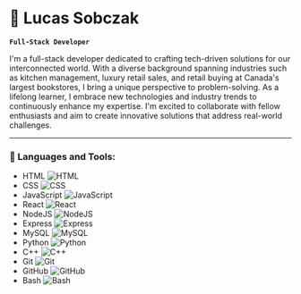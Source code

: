 # 🔭 Lucas Sobczak

**`Full-Stack Developer`**


I'm a full-stack developer dedicated to crafting tech-driven solutions for our interconnected world. With a diverse background spanning industries such as kitchen management, luxury retail sales, and retail buying at Canada's largest bookstores, I bring a unique perspective to problem-solving. As a lifelong learner, I embrace new technologies and industry trends to continuously enhance my expertise. I'm excited to collaborate with fellow enthusiasts and aim to create innovative solutions that address real-world challenges.

---

### 🧰 Languages and Tools:
- HTML ![HTML](https://cdn.jsdelivr.net/gh/devicons/devicon/icons/html5/html5-plain.svg)
- CSS ![CSS](https://cdn.jsdelivr.net/gh/devicons/devicon/icons/css3/css3-plain.svg)
- JavaScript ![JavaScript](https://cdn.jsdelivr.net/gh/devicons/devicon/icons/javascript/javascript-plain.svg)
- React ![React](https://cdn.jsdelivr.net/gh/devicons/devicon/icons/react/react-original.svg)
- NodeJS ![NodeJS](https://cdn.jsdelivr.net/gh/devicons/devicon/icons/nodejs/nodejs-original.svg)
- Express ![Express](https://cdn.jsdelivr.net/gh/devicons/devicon/icons/express/express-original.svg)
- MySQL ![MySQL](https://cdn.jsdelivr.net/gh/devicons/devicon/icons/mysql/mysql-original.svg)
- Python ![Python](https://cdn.jsdelivr.net/gh/devicons/devicon/icons/python/python-plain.svg)
- C++ ![C++](https://cdn.jsdelivr.net/gh/devicons/devicon/icons/cplusplus/cplusplus-line.svg)
- Git ![Git](https://cdn.jsdelivr.net/gh/devicons/devicon/icons/git/git-original.svg)
- GitHub ![GitHub](https://cdn.jsdelivr.net/gh/devicons/devicon/icons/github/github-original.svg)
- Bash ![Bash](https://cdn.jsdelivr.net/gh/devicons/devicon/icons/bash/bash-original.svg)



<!--
**SobczakL/SobczakL** is a ✨ _special_ ✨ repository because its `README.md` (this file) appears on your GitHub profile.

Here are some ideas to get you started:

- 🔭 I’m currently working on ...
- 🌱 I’m currently learning ...
- 👯 I’m looking to collaborate on ...
- 🤔 I’m looking for help with ...
- 💬 Ask me about ...
- 📫 How to reach me: ...
- 😄 Pronouns: ...
- ⚡ Fun fact: ...
-->
